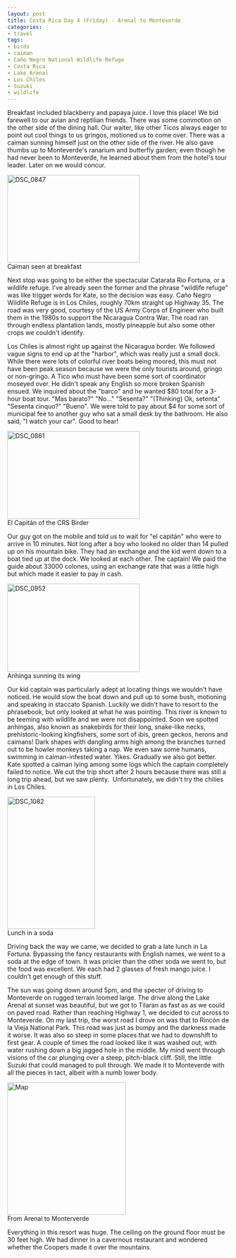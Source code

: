 ```yaml
---
layout: post
title: Costa Rica Day 4 (Friday) - Arenal to Monteverde
categories:
- travel
tags:
- birds
- caiman
- Caño Negro National Wildlife Refuge
- Costa Rica
- Lake Arenal
- Los Chiles
- Suzuki
- wildlife
---
```

Breakfast included blackberry and papaya juice. I love this place! We bid farewell to our avian and reptilian friends. There was some commotion on the other side of the dining hall. Our waiter, like other Ticos always eager to point out cool things to us gringos, motioned us to come over. There was a caiman sunning himself just on the other side of the river. He also gave thumbs up to Monteverde's ranarium and butterfly garden; even though he had never been to Monteverde, he learned about them from the hotel's tour leader. Later on we would concur.

<img title="DSC_0847" src="http://www.yentran.org/blog/wp-content/uploads/2011/05/DSC_0847-300x199.jpg" width="300" height="199" />
<figcaption>Caiman seen at breakfast</figcaption>

Next stop was going to be either the spectacular Catarata Rio Fortuna, or a wildlife refuge. I've already seen the former and the phrase "wildlife refuge" was like trigger words for Kate, so the decision was easy. Caño Negro Wildlife Refuge is in Los Chiles, roughly 70km straight up Highway 35. The road was very good, courtesy of the US Army Corps of Engineer who built them in the 1980s to support the Nicaragua Contra War. The road ran through endless plantation lands, mostly pineapple but also some other crops we couldn't identify.

Los Chiles is almost right up against the Nicaragua border. We followed vague signs to end up at the "harbor", which was really just a small dock. While there were lots of colorful river boats being moored, this must not have been peak season because we were the only tourists around, gringo or non-gringo. A Tico who must have been some sort of coordinator moseyed over. He didn't speak any English so more broken Spanish ensued. We inquired about the "barco" and he wanted $80 total for a 3-hour boat tour. "Mas barato?" "No..." "Sesenta?" "(Thinking) Ok, setenta" "Sesenta cinquo?" "Bueno". We were told to pay about $4 for some sort of municipal fee to another guy who sat a small desk by the bathroom. He also said, "I watch your car". Good to hear!

<img title="DSC_0861" src="http://www.yentran.org/blog/wp-content/uploads/2011/05/DSC_0861-300x199.jpg" width="300" height="199" />
<figcaption>El Capitán of the CRS Birder</figcaption>

Our guy got on the mobile and told us to wait for "el capitán" who were to arrive in 10 minutes. Not long after a boy who looked no older than 14 pulled up on his mountain bike. They had an exchange and the kid went down to a boat tied up at the dock. We looked at each other. The captain! We paid the guide about 33000 colones, using an exchange rate that was a little high but which made it easier to pay in cash.

<img title="DSC_0952" src="http://www.yentran.org/blog/wp-content/uploads/2011/05/DSC_0952-300x200.jpg" width="300" height="200" />
<figcaption>Anhinga sunning its wing</figcaption>

Our kid captain was particularly adept at locating things we wouldn't have noticed. He would slow the boat down and pull up to some bush, motioning and speaking in staccato Spanish. Luckily we didn't have to resort to the phrasebook, but only looked at what he was pointing. This river is known to be teeming with wildlife and we were not disappointed. Soon we spotted anhingas, also known as snakebirds for their long, snake-like necks, prehistoric-looking kingfishers, some sort of ibis, green geckos, herons and caimans! Dark shapes with dangling arms high among the branches turned out to be howler monkeys taking a nap. We even saw some humans, swimming in caiman-infested water. Yikes. Gradually we also got better. Kate spotted a caiman lying among some logs which the captain completely failed to notice. We cut the trip short after 2 hours because there was still a long trip ahead, but we saw plenty.  Unfortunately, we didn't try the chilies in Los Chiles.

<img title="DSC_1082" src="http://www.yentran.org/blog/wp-content/uploads/2011/05/DSC_1082-199x300.jpg" width="199" height="300" />
<figcaption>Lunch in a soda</figcaption>

Driving back the way we came, we decided to grab a late lunch in La Fortuna. Bypassing the fancy restaurants with English names, we went to a soda at the edge of town. It was pricier than the other soda we went to, but the food was excellent. We each had 2 glasses of fresh mango juice. I couldn't get enough of this stuff.

The sun was going down around 5pm, and the specter of driving to Monteverde on rugged terrain loomed large. The drive along the Lake Arenal at sunset was beautiful, but we got to Tilaran as fast as as we could on paved road. Rather than reaching Highway 1, we decided to cut across to Monteverde. On my last trip, the worst road I drove on was that to Rincón de la Vieja National Park. This road was just as bumpy and the darkness made it worse. It was also so steep in some places that we had to downshift to first gear. A couple of times the road looked like it was washed out, with water rushing down a big jagged hole in the middle. My mind went through visions of the car plunging over a steep, pitch-black cliff. Still, the little Suzuki that could managed to pull through. We made it to Monteverde with all the pieces in tact, albeit with a numb lower body.

<img title="Map" src="http://www.yentran.org/blog/wp-content/uploads/2011/05/Map1-269x300.jpg" width="269" height="300" />
<figcaption>From Arenal to Monterverde</figcaption>

Everything in this resort was huge. The ceiling on the ground floor must be 30 feet high. We had dinner in a cavernous restaurant and wondered whether the Coopers made it over the mountains.

